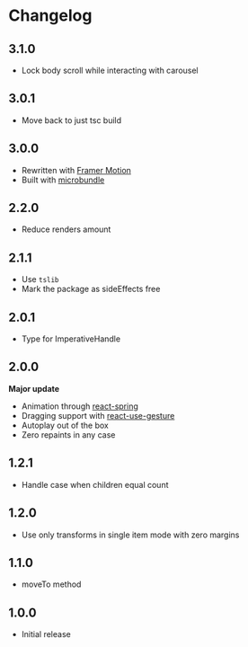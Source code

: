 # Changelog

## 3.1.0

- Lock body scroll while interacting with carousel

## 3.0.1

- Move back to just tsc build

## 3.0.0

- Rewritten with [Framer Motion](https://github.com/framer/motion)
- Built with [microbundle](https://github.com/developit/microbundle)

## 2.2.0

- Reduce renders amount

## 2.1.1

- Use `tslib`
- Mark the package as sideEffects free

## 2.0.1

- Type for ImperativeHandle

## 2.0.0

**Major update**

- Animation through [react-spring](https://github.com/react-spring/react-spring)
- Dragging support with [react-use-gesture](https://github.com/react-spring/react-use-gesture)
- Autoplay out of the box
- Zero repaints in any case

## 1.2.1

- Handle case when children equal count

## 1.2.0

- Use only transforms in single item mode with zero margins

## 1.1.0

- moveTo method

## 1.0.0

- Initial release
